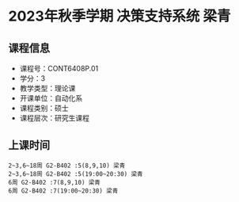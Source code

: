 # 2023年秋季学期 决策支持系统 梁青






## 课程信息

- 课程号：CONT6408P.01
- 学分：3
- 教学类型：理论课
- 开课单位：自动化系
- 课程类别：硕士
- 课程层次：研究生课程

## 上课时间

```
2~3,6~18周 G2-B402 :5(8,9,10) 梁青
2~3,6~18周 G2-B402 :5(19:00~20:30) 梁青
6周 G2-B402 :7(8,9,10) 梁青
6周 G2-B402 :7(19:00~20:30) 梁青
```


